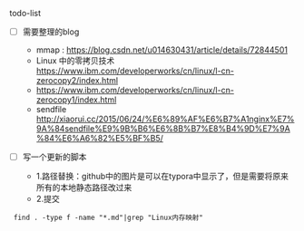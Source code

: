 todo-list


- [ ] 需要整理的blog


  - mmap : https://blog.csdn.net/u014630431/article/details/72844501
  - Linux 中的零拷贝技术 https://www.ibm.com/developerworks/cn/linux/l-cn-zerocopy2/index.html
  - https://www.ibm.com/developerworks/cn/linux/l-cn-zerocopy1/index.html
  - sendfile  http://xiaorui.cc/2015/06/24/%E6%89%AF%E6%B7%A1nginx%E7%9A%84sendfile%E9%9B%B6%E6%8B%B7%E8%B4%9D%E7%9A%84%E6%A6%82%E5%BF%B5/



- [ ] 写一个更新的脚本
  - 1.路径替换：github中的图片是可以在typora中显示了，但是需要将原来所有的本地静态路径改过来
  - 2.提交



```
 find . -type f -name "*.md"|grep "Linux内存映射"
 
```

